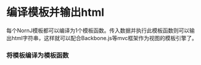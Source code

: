 # 编译模板并输出html

每个NornJ模板都可以编译为1个模板函数。传入数据并执行此模板函数则可以输出html字符串，这样就可以配合Backbone.js等mvc框架作为视图的模板引擎了。

### 将模板编译为模板函数
